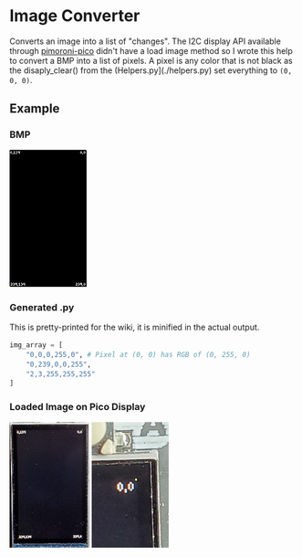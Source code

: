 # Image Converter
Converts an image into a list of "changes". The I2C display API available through [pimoroni-pico](https://github.com/pimoroni/pimoroni-pico/tree/main/micropython/modules/pico_display) didn't have a load image method so I wrote this help to convert a BMP into a list of pixels. A pixel is any color that is not black as the disaply_clear() from the (Helpers.py](./helpers.py) set everything to `(0, 0, 0)`.

## Example

### BMP

![Screenshot](/desktop/screen.bmp)


### Generated .py
This is pretty-printed for the wiki, it is minified in the actual output. 
```python
img_array = [
    "0,0,0,255,0", # Pixel at (0, 0) has RGB of (0, 255, 0)
    "0,239,0,0,255",
    "2,3,255,255,255"
]
```

### Loaded Image on Pico Display
![Screenshot](/desktop/screen.jpg)
![Screenshot](/desktop/screen_2.jpg)
